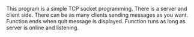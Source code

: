 This program is a simple TCP socket programming. 
There is a server and client side. There can be as many clients sending
messages as you want. Function ends when quit message is displayed. 
Function runs as long as server is online and listening.
